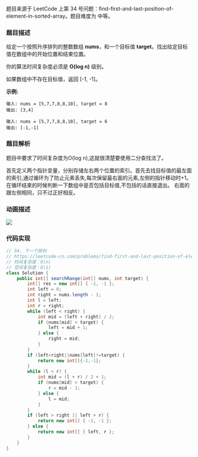 
题目来源于 LeetCode 上第 34 号问题：find-first-and-last-position-of-element-in-sorted-array。题目难度为 中等。

### 题目描述

给定一个按照升序排列的整数数组 **nums**，和一个目标值 **target**。找出给定目标值在数组中的开始位置和结束位置。

你的算法时间复杂度必须是 **O(log n)** 级别。

如果数组中不存在目标值，返回 [-1, -1]。


**示例:**

```
输入: nums = [5,7,7,8,8,10], target = 8
输出: [3,4]
```
```
输入: nums = [5,7,7,8,8,10], target = 6
输出: [-1,-1]
```
### 题目解析

题目中要求了时间复杂度为O(log n),这就很清楚要使用二分查找法了。

首先定义两个指针变量，分别存储左右两个位置的索引。首先去找目标值的最左面的索引,通过循环为了防止元素丢失,每次保留最右面的元素,左侧的指针移动时+1。在循环结束的时候判断一下数组中是否包括目标值,不包括的话直接退出。
右面的跟左侧相同，只不过正好相反。



### 动画描述

![](./Animation.gif)

### 代码实现

```java
// 34. 下一个排列
// https://leetcode-cn.com/problems/find-first-and-last-position-of-element-in-sorted-array/
// 时间复杂度：O(n)
// 空间复杂度：O(1)
class Solution {
    public int[] searchRange(int[] nums, int target) {
		int[] res = new int[] { -1, -1 };
		int left = 0;
		int right = nums.length - 1;
		int l = left;
		int r = right;
		while (left < right) {
			int mid = (left + right) / 2;
			if (nums[mid] < target) {
				left = mid + 1;
			} else {
				right = mid;
			}
		}
		if (left>right||nums[left]!=target) {
			return new int[]{-1,-1};
		}
		while (l < r) {
			int mid = (l + r) / 2 + 1;
			if (nums[mid] > target) {
				r = mid - 1;
			} else {
				l = mid;
			}
		}
		if (left > right || left > r) {
			return new int[] { -1, -1 };
		} else {
			return new int[] { left, r };
		}
	}
}

```
